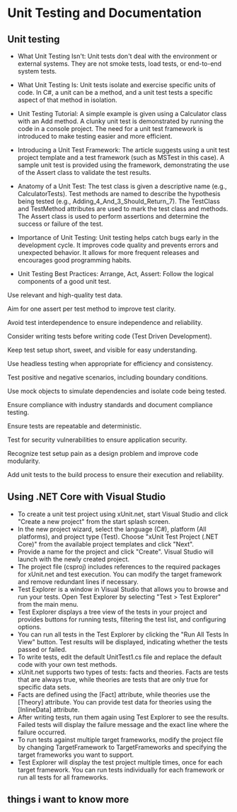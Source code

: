 # Unit Testing and Documentation

## Unit testing 

* What Unit Testing Isn't:
Unit tests don't deal with the environment or external systems.
They are not smoke tests, load tests, or end-to-end system tests.

* What Unit Testing Is:
Unit tests isolate and exercise specific units of code.
In C#, a unit can be a method, and a unit test tests a specific aspect of that method in isolation.

* Unit Testing Tutorial:
A simple example is given using a Calculator class with an Add method.
A clunky unit test is demonstrated by running the code in a console project.
The need for a unit test framework is introduced to make testing easier and more efficient.

* Introducing a Unit Test Framework:
The article suggests using a unit test project template and a test framework (such as MSTest in this case).
A sample unit test is provided using the framework, demonstrating the use of the Assert class to validate the test results.

* Anatomy of a Unit Test:
The test class is given a descriptive name (e.g., CalculatorTests).
Test methods are named to describe the hypothesis being tested (e.g., Adding_4_And_3_Should_Return_7).
The TestClass and TestMethod attributes are used to mark the test class and methods.
The Assert class is used to perform assertions and determine the success or failure of the test.

* Importance of Unit Testing:
Unit testing helps catch bugs early in the development cycle.
It improves code quality and prevents errors and unexpected behavior.
It allows for more frequent releases and encourages good programming habits.

* Unit Testing Best Practices:
Arrange, Act, Assert: Follow the logical components of a good unit test.

Use relevant and high-quality test data.

Aim for one assert per test method to improve test clarity.

Avoid test interdependence to ensure independence and reliability.

Consider writing tests before writing code (Test Driven Development).

Keep test setup short, sweet, and visible for easy understanding.

Use headless testing when appropriate for efficiency and consistency.

Test positive and negative scenarios, including boundary conditions.

Use mock objects to simulate dependencies and isolate code being tested.

Ensure compliance with industry standards and document compliance testing.

Ensure tests are repeatable and deterministic.

Test for security vulnerabilities to ensure application security.

Recognize test setup pain as a design problem and improve code modularity.

Add unit tests to the build process to ensure their execution and reliability.


## Using .NET Core with Visual Studio

* To create a unit test project using xUnit.net, start Visual Studio and click "Create a new project" from the start splash screen.
* In the new project wizard, select the language (C#), platform (All platforms), and project type (Test). Choose "xUnit Test Project (.NET Core)" from the available project templates and click "Next".
* Provide a name for the project and click "Create". Visual Studio will launch with the newly created project.
* The project file (csproj) includes references to the required packages for xUnit.net and test execution. You can modify the target framework and remove redundant lines if necessary.
* Test Explorer is a window in Visual Studio that allows you to browse and run your tests. Open Test Explorer by selecting "Test > Test Explorer" from the main menu.
* Test Explorer displays a tree view of the tests in your project and provides buttons for running tests, filtering the test list, and configuring options.
* You can run all tests in the Test Explorer by clicking the "Run All Tests In View" button. Test results will be displayed, indicating whether the tests passed or failed.
* To write tests, edit the default UnitTest1.cs file and replace the default code with your own test methods.
* xUnit.net supports two types of tests: facts and theories. Facts are tests that are always true, while theories are tests that are only true for specific data sets.
* Facts are defined using the [Fact] attribute, while theories use the [Theory] attribute. You can provide test data for theories using the [InlineData] attribute.
* After writing tests, run them again using Test Explorer to see the results. Failed tests will display the failure message and the exact line where the failure occurred.
* To run tests against multiple target frameworks, modify the project file by changing TargetFramework to TargetFrameworks and specifying the target frameworks you want to support.
* Test Explorer will display the test project multiple times, once for each target framework. You can run tests individually for each framework or run all tests for all frameworks.

## things i want to know more

